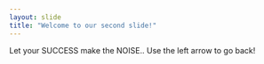 ```yaml
---
layout: slide
title: "Welcome to our second slide!"
---
```

Let your SUCCESS make the NOISE..
Use the left arrow to go back!
